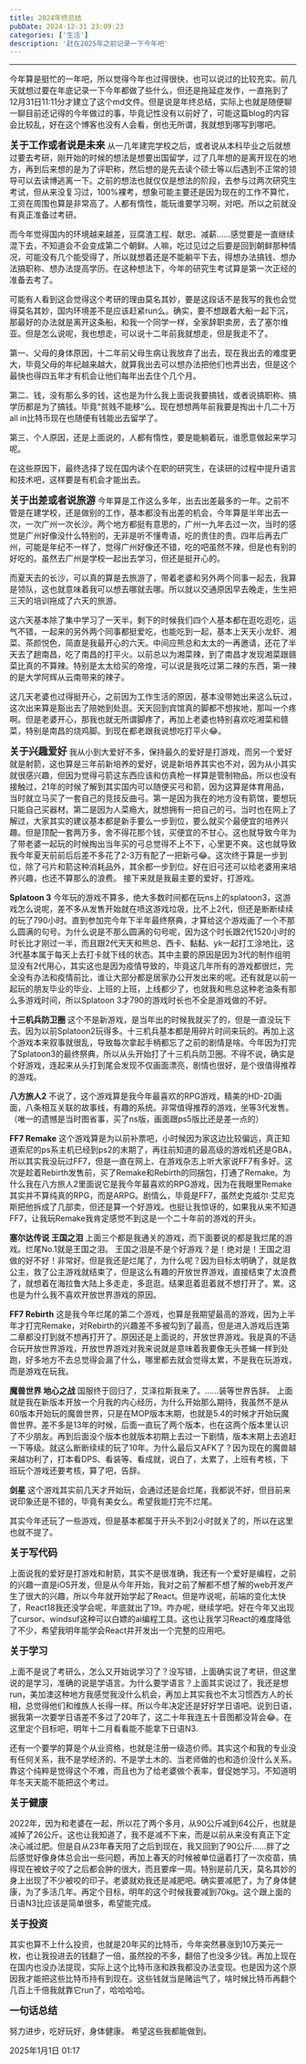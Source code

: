 ```yaml
---
title: 2024年终总结
pubDate: 2024-12-31 23:09:23
categories: ['生活']
description: '赶在2025年之前记录一下今年吧'
---
```


---

今年算是挺忙的一年吧，所以觉得今年也过得很快，也可以说过的比较充实。前几天就想过要在年底记录一下今年都做了些什么，但还是拖延症发作，一直拖到了12月31日11:11分才建立了这个md文件。但是说是年终总结，实际上也就是随便聊一聊目前还记得的今年做过的事，毕竟记性没有以前好了，可能这篇blog的内容会比较乱，好在这个博客也没有人会看，倒也无所谓，我就想到哪写到哪吧。

<big>**关于工作或者说是未来**</big>
从一几年建完学校之后，或者说从本科毕业之后就想过要去考研，刚开始的时候的想法是想要出国留学，过了几年想的是离开现在的地方，再到后来想的是为了评职称，然后想的是先去读个硕士等以后遇到不正常的领导可以去读博逃离一下。之前的想法也就仅仅是想法的阶段，去参与过两次研究生考试，但从来没复习过，100%裸考，想象可能主要还是因为现在的工作不算忙，工资在周围也算是非常高了。人都有惰性，能玩谁要学习啊，对吧。所以之前就没有真正准备过考研。

而今年觉得国内的环境越来越差，豆腐渣工程、献忠、减薪……感觉要是一直继续混下去，不知道会不会变成第二个朝鲜。人嘛，吃过见过之后要是回到朝鲜那种情况，可能没有几个能受得了，所以就想着还是不能躺平下去，得想办法搞钱、想办法搞职称、想办法提高学历。在这种想法下，今年的研究生考试算是第一次正经的准备去考了。

可能有人看到这会觉得这个考研的理由莫名其妙，要是这段话不是我写的我也会觉得莫名其妙，国内环境差不是应该赶紧run么。确实，要不想跟着大船一起下沉，那最好的办法就是离开这条船，和我一个同学一样，全家辞职卖房，去了塞尔维亚。但是怎么说呢，我也想走，可以说十二年前我就想走，但是我走不了。

第一、父母的身体原因，十二年前父母生病让我放弃了出去，现在我出去的难度更大，毕竟父母的年纪越来越大，就算我出去可以想办法把他们也弄出去，但是这个最快也得四五年才有机会让他们每年出去住个几个月。

第二、钱，没有那么多的钱，这也是为什么我上面说我要搞钱，或者说搞职称、搞学历都是为了搞钱。毕竟“贫贱不能移”么。现在想想两年前我要是掏出十几二十万all in比特币现在也随便有钱能出去留学了。

第三、个人原因，还是上面说的，人都有惰性，要是能躺着玩，谁愿意做起来学习呢。

在这些原因下，最终选择了现在国内读个在职的研究生，在读研的过程中提升语言和技术吧，这样要是有机会才能出去。

<big>**关于出差或者说旅游**</big>
今年算是工作这么多年，出去出差最多的一年。之前不管是在建学校，还是做别的工作，基本都没有出差的机会，今年算是半年出去一次，一次广州一次长沙。两个地方都挺有意思的，广州一九年去过一次，当时的感觉是广州好像没什么特别的，无非是听不懂粤语，吃的贵住的贵。四年后再去广州，可能是年纪不一样了，觉得广州好像还不错，吃的吧虽然不辣，但是也有别的好吃的。虽然去广州是学校一起出去学习，但还是挺开心的。

而夏天去的长沙，可以真的算是去旅游了，带着老婆和另外两个同事一起去，我算是领队，这也就意味着我可以想去哪就去哪。所以就以交通原因早去晚走，生生把三天的培训拖成了六天的旅游。

这六天基本除了集中学习了一天半，剩下的时候我们四个人基本都在逛吃逛吃，运气不错，一起来的另外两个同事都挺爱吃，也能吃到一起，基本上天天小龙虾、湘菜、茶颜悦色，简直是我最开心的六天。中间应熊总和太太的一再邀请，还花了半天去了趟南昌，吃了南昌的打平火。以前总以为湘菜辣，到了南昌才发现湘菜跟赣菜比真的不算辣。特别是太太给买的帝煌，可以说是我吃过第二辣的东西，第一辣的是大学阿辉从云南带来的辣子。

这几天老婆也过得挺开心，之前因为工作生活的原因，基本没带她出来这么玩过，这次出来算是豁出去了陪她到处逛。天天回到宾馆真的脚都不想挨地，那叫一个疼啊。但是老婆开心，那我也就无所谓脚疼了，再加上老婆也特别喜欢吃湘菜和赣菜，特别是南昌的烧鸡脚。到现在都老跟我说想吃打平火😂。

<big>**关于兴趣爱好**</big>
我从小到大爱好不多，保持最久的爱好是打游戏，而另一个爱好就是射箭，这也算是三年前新培养的爱好，说是新培养其实也不对，因为从小其实就很感兴趣，但因为觉得弓箭这东西应该和仿真枪一样算是管制物品，所以也没有接触过，21年的时候了解到其实国内可以随便买弓和箭，因为这算是体育用品，当时就立马买了一套自己的竞技反曲弓。第一是因为我在的地方没有箭馆，要想玩只能自己买器材。第二是因为人菜瘾大，就想拥有一把自己的弓。当时也在网上了解过，大家其实的建议基本都是新手要么一步到位，要么就买个最便宜的培养兴趣。但是顶配一套两万多，舍不得花那个钱，买便宜的不甘心。这也就导致今年为了带老婆一起玩的时候掏出当年买的弓总觉得不上不下，心里更不爽。这也就导致我今年夏天前前后后差不多花了2-3万有配了一把新弓😂。这次终于算是一步到位，除了弓片和箭这种消耗品外，其余都一步到位。好在旧弓还可以给老婆用来培养兴趣，也还不算那么的浪费。
接下来就是我最主要的爱好，打游戏。

**Splatoon 3**
今年玩的游戏不算多，绝大多数时间都在玩ns上的splatoon3，这游戏怎么说呢，差不多从发售开始就在喷这游戏垃圾，比不上2代，但还是断断续续的玩了790小时。直到参加完今年下半年最终祭典，才算给这个游戏画了一个不那么圆满的句号。为什么说是不那么圆满的句号呢，因为这个时长跟2代1520小时的时长比才刚过一半，而且跟2代天天和熊总、西卡、黏黏、yk一起打工涂地比，这3代基本属于每天上去打卡就下线的状态。其中主要的原因是因为3代的制作组明显没有2代用心，其实这也是因为疫情导致的，毕竟这几年所有的游戏都很烂，完全没有办法和疫情前比，谁让大部分都是居家办公开发出来的呢。还有就是以前一起玩的朋友毕业的毕业、上班的上班，上线都少了，也就我和熊总这种老油条有那么多游戏时间，所以Splatoon 3才790的游戏时长也不全是游戏做的不好。

**十三机兵防卫圈**
这个不是新游戏，是当年出的时候我就买了的，但是一直没玩下去。因为以前Splatoon2玩得多。十三机兵基本都是用碎片时间来玩的。再加上这个游戏本来叙事就很乱，导致每次拿起手柄都忘了之前的剧情是啥。今年因为打完了Splatoon3的最终祭典，所以从头开始打了十三机兵防卫圈。不得不说，确实是个好游戏，连起来从头打到尾会发现不仅画面漂亮，剧情也很好，是个很值得推荐的游戏。

**八方旅人2**
不说了，这个游戏算是我今年最喜欢的RPG游戏，精美的HD-2D画面，八条相互关联的故事线，有趣的系统。非常值得推荐的游戏，坐等3代发售。（唯一的遗憾是当时图省事，买了ns版，画面跟ps5版比还是差一点的）

**FF7 Remake**
这个游戏算是为以前补票吧，小时候因为家这边比较偏远，真正知道索尼的ps系主机已经到ps2的末期了，再往前知道的最高级的游戏机还是GBA，所以其实我没玩过FF7，但是一直在网上、在游戏杂志上听大家说FF7有多好。这次是趁着Rebirth发售前，买了Remake和Rebirth的同捆包，打通了Remake。为什么我在八方旅人2里面说它是我今年最喜欢的RPG游戏，因为在我眼里Remake其实并不算纯真的RPG，而是ARPG。剧情么，毕竟是FF7，虽然史克威尔·艾尼克斯把他拆成了几部卖，但还是算一个好游戏。也挺让我惊讶的，如果我从来不知道FF7，让我玩Remake我肯定感觉不到这是一个二十年前的游戏的开头。

**塞尔达传说 王国之泪**
上面三个都是我通关的游戏，而下面要说的都是我烂尾的游戏。烂尾No.1就是王国之泪。
王国之泪是不是个好游戏？是！绝对是！王国之泪做的好不好！非常好。但是我还是烂尾了，为什么呢？因为目标太明确了，就是救公主，救了公主游戏就结束了，但是这么有趣的开放世界游戏，直接结束了太浪费了，就想着在海拉鲁大陆上多走走，多逛逛。结果逛着逛着就不想打开了。累。这也是为什么我不喜欢开放世界游戏的原因。

**FF7 Rebirth**
这是我今年烂尾的第二个游戏，也算是我期望最高的游戏，因为上半年才打完Remake，对Rebirth的兴趣差不多被勾到了最高，但是进入游戏后连第二章都没打到就不想再打开了。原因还是上面说的，开放世界游戏。我是真的不适合玩开放世界游戏，开放世界游戏对我来说就是意味着我要像无头苍蝇一样到处跑，好多地方不去总觉得会漏了什么，哪里都去就会觉得太累，不是我在玩游戏，而是游戏在玩我。

**魔兽世界 地心之战**
国服终于回归了，艾泽拉斯我来了。……装等世界告辞。
上面就是我在新版本开放一个月我的内心经历，为什么开始那么期待，我虽然不是从60版本开始玩的魔兽世界，只是在MOP版本末期，也就是5.4的时候才开始玩魔兽世界。差不多是13年的时候，后面一直玩了两个版本，也在这两个版本里认识了不少朋友。再到后面没个版本也就版本初期上去过一下剧情，版本末期上去追赶一下等级。就这么断断续续的玩了10年。为什么最后又AFK了？因为现在的魔兽越来越功利了，打本看DPS、看装等、看成就，说白了，太累了，上班有考核，下班玩个游戏还要考核，算了吧，告辞。

**剑星**
这个游戏其实前几天才开始玩，会通过还是会烂尾，我都说不好，但目前来说印象还是不错的，毕竟有美女么。希望我能打完不烂尾。

其实今年还玩了一些游戏，但是基本都属于开头不到2小时就关了的，所以在这里也就不提了。

<big>**关于写代码**</big>

上面说我的爱好是打游戏和射箭，其实不是很准确，我还有一个爱好是编程，之前的兴趣一直是iOS开发，但是从今年开始，我对之前了解都不想了解的web开发产生了很大的兴趣，所以今年就开始学起了React。但是咋说呢，前端的变化太快了，React18我还没学会呢，年底就出了19。咋办呢，继续学吧。好在今年又出现了cursor、windsuf这种可以白嫖的ai编程工具。这也让我学习React的难度降低了不少，希望我明年能学会React并开发出一个完整的应用吧。

<big>**关于学习**</big>

上面不是说了考研么，怎么又开始说学习了？没写错，上面确实说了考研，但这里说的是学习，准确的说是学语言。为什么要学语言？上面其实说过了，我还是想run，美加澳这种地方我感觉我没什么机会，再加上其实我也不太习惯西方人的长相，总觉得他们和维族人长得一样。所以今年决定还是好好学日语吧。说到日语，据我第一次要学日语差不多过了20年了，这二十年我连五十音图都没背会😂。在这里定个目标吧，明年十二月看看能不能拿下日语N3.

还有一个要学的算是个从业资格，也就是注册一级造价师。其实这个和我的专业没有任何关系，我不是学经济的、不是学土木的、当老师做的也和造价没什么关系。靠这个纯粹是觉得这个不难，而且也为了给老婆做个表率，督促她学习。不知道明年冬天天能不能把这个考过。

<big>**关于健康**</big>

2022年，因为和老婆在一起，所以花了两个多月，从90公斤减到64公斤，也就是减掉了26公斤。这也让我知道了，我不是减不下来，而是以前从来没有真正下定决心减过肥。但是自从23年春天阳了之后到现在，我又回到了90公斤……胖了之后感觉好像身体总会出一些问题，再加上春天的时候被单位逼着打了一次疫苗，搞得现在被蚊子咬了之后都会肿的很大，而且要痒一周。特别是前几天，莫名其妙的身上出现了不少被咬的印子。老婆就劝我还是减肥吧。确实要减肥了，为了身体健康，为了多活几年。再定个目标，明年的这个时候我要减到70kg。这个跟上面的日语N3比应该是简单很多，希望能完成。

<big>**关于投资**</big>

其实也算不上什么投资，也就是20年买的比特币，今年突然暴涨到10万美元一枚，也让我投进去的钱翻了一倍，虽然投的不多，翻倍了也没多少钱。再加上现在在国内也没办法提现，实际上这个比特币涨和跌我都没办法变现。也是因为这个原因我才能把这些比特币持有到现在。这些钱就当是赌运气了，啥时候比特币再翻个几百上千倍我就靠它run了，哈哈哈哈。

<big>**一句话总结**</big>

努力进步，吃好玩好，身体健康。
希望这些我都能做到。

2025年1月1日 01:17
